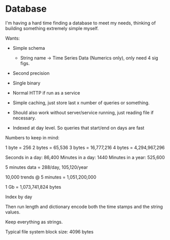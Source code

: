 # Database

I'm having a hard time finding a database to meet my needs,
thinking of building something extremely simple myself.

Wants:

- Simple schema
  - String name -> Time Series Data (Numerics only), only need 4 sig figs.
- Second precision
- Single binary
- Normal HTTP if run as a service
- Simple caching, just store last x number of queries or something.
- Should also work without server/service running, just reading file if necessary.

- Indexed at day level. So queries that start/end on days are fast

Numbers to keep in mind:

1 byte = 256
2 bytes = 65,536
3 bytes = 16,777,216
4 bytes = 4,294,967,296

Seconds in a day: 86,400
Minutes in a day: 1440
Minutes in a year: 525,600

5 minutes data = 288/day, 105,120/year

10,000 trends @ 5 minutes = 1,051,200,000


1 Gb    = 1,073,741,824 bytes

Index by day

Then run length and dictionary encode both the time stamps and the string values.

Keep everything as strings.

Typical file system block size: 4096 bytes
